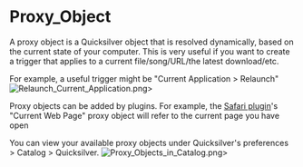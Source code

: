 # Proxy\_Object

A proxy object is a Quicksilver object that is resolved dynamically, based on the current state of your computer. This is very useful if you want to create a trigger that applies to a current file/song/URL/the latest download/etc.

For example, a useful trigger might be "Current Application > Relaunch" ![Relaunch\_Current\_Application.png>](images/Relaunch\_Current\_Application.png)

Proxy objects can be added by plugins. For example, the [Safari plugin](https://docs.qsapp.com/documentation/Safari\_Module)'s "Current Web Page" proxy object will refer to the current page you have open

You can view your available proxy objects under Quicksilver's preferences > Catalog > Quicksilver. ![Proxy\_Objects\_in\_Catalog.png>](images/20130325014416!Proxy\_Objects\_in\_Catalog.png)
